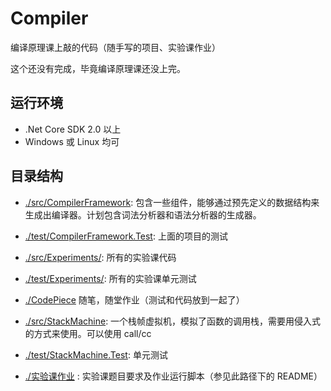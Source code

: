 # Compiler
编译原理课上敲的代码（随手写的项目、实验课作业）

这个还没有完成，毕竟编译原理课还没上完。

## 运行环境
- .Net Core SDK 2.0 以上
- Windows 或 Linux 均可

## 目录结构

- [./src/CompilerFramework](./src/CompilerFramework): 包含一些组件，能够通过预先定义的数据结构来生成出编译器。计划包含词法分析器和语法分析器的生成器。
- [./test/CompilerFramework.Test](./test/CompilerFramework.Test): 上面的项目的测试

- [./src/Experiments/](./src/Experiments/): 所有的实验课代码
- [./test/Experiments/](./test/Experiments/): 所有的实验课单元测试

- [./CodePiece](./CodePiece) 随笔，随堂作业（测试和代码放到一起了）

- [./src/StackMachine](./src/StackMachine): 一个栈帧虚拟机，模拟了函数的调用栈，需要用侵入式的方式来使用。可以使用 call/cc
- [./test/StackMachine.Test](./test/StackMachine.Test): 单元测试

- [./实验课作业](./实验课作业) : 实验课题目要求及作业运行脚本（参见此路径下的 README）
